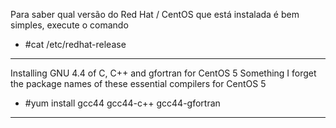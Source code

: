 Para saber qual versão do Red Hat / CentOS que está instalada é bem simples, execute o comando
* #cat /etc/redhat-release

-----
Installing GNU 4.4 of C, C++ and gfortran for CentOS 5
Something I forget the package names of these essential compilers for  CentOS 5

* #yum install gcc44 gcc44-c++ gcc44-gfortran

-----
